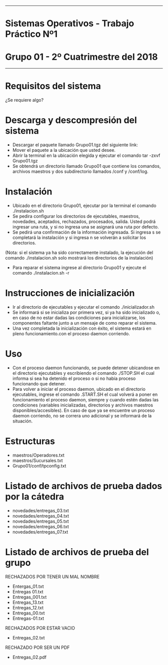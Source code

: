 ********************************************
# Sistemas Operativos - Trabajo Práctico Nº1
# Grupo 01 - 2º Cuatrimestre del 2018
********************************************

# Requisitos del sistema
¿Se requiere algo?




# Descarga y descompresión del sistema
- Descargar el paquete llamado Grupo01.tgz del siguiente link:
- Mover el paquete a la ubicación que usted desee.
- Abrir la terminal en la ubicación elegida y ejecutar el comando tar -zxvf Grupo01.tgz
- Se obtendrá un directorio llamado Grupo01 que contiene los comandos, archivos maestros y dos subdirectorio llamados /conf y /conf/log.



# Instalación
- Ubicado en el directorio Grupo01, ejecutar por la terminal el comando ./instalacion.sh
- Se pedira configurar los directorios de ejecutables, maestros, novedades, aceptados, rechazados, procesados, salida. Usted podrá ingresar una ruta, y si no ingresa una se asignará una ruta por defecto.
- Se pedirá una confirmación de la información ingresada. Si ingresa s se completará la instalación y si ingresa n se volverán a solicitar los directorios.

(Nota: si el sistema ya ha sido correctamente instalado, la ejecución del comando ./instalacion.sh solo mostrará los directorios de la instalación)

- Para reparar el sistema ingrese al directorio Grupo01 y ejecute el comando ./instalacion.sh -r



# Instrucciones de inicialización
- Ir al directorio de ejecutables y ejecutar el comando ./inicializador.sh
- Se informará si se inicializa por primera vez, si ya ha sido inicializado o, en caso de no estar dadas las condiciones para inicializarse, los componentes faltante junto a un mensaje de como reparar el sistema.
- Una vez completada la inicialización con éxito, el sistema estará en pleno funcionamiento.con el proceso daemon corriendo.

# Uso
- Con el proceso daemon funcionando, se puede detener ubicandose en el directorio ejecutables y escribiendo el comando ./STOP.SH el cual informa si sea ha detenido el proceso o si no había proceso funcionando que detener.
- Para volver a iniciar el proceso daemon, ubicado en el directorio ejecutables, ingrese el comando .START.SH el cual volverá a poner en funcionamiento el proceso daemon, siempre y cuando estén dadas las condiciones (variables inicializadas, directorios y archivos maestros disponibles/accesibles). En caso de que ya se encuentre un proceso daemon corriendo, no se correra uno adicional y se informará de la situación.


# Estructuras
- maestros/Operadores.txt
- maestros/Sucursales.txt
- Grupo01/conf/tpconfig.txt

# Listado de archivos de prueba dados por la cátedra
- novedades/entregas_03.txt
- novedades/entregas_04.txt
- novedades/entregas_05.txt
- novedades/entregas_06.txt
- novedades/entregas_07.txt

# Listado de archivos de prueba del grupo
RECHAZADOS POR TENER UN MAL NOMBRE
- Entergas_01.txt
- Entregas 01.txt
- Entregas_001.txt
- Entregas_13.txt
- Entregas_12.txt
- Entregas_00.txt
- Entregas-01.txt

RECHAZADOS POR ESTAR VACIO
- Entregas_02.txt

RECHAZADO POR SER UN PDF
- Entregas_02.pdf
